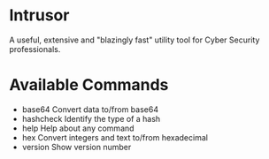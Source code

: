 # Intrusor
A useful, extensive and "blazingly fast" utility tool for Cyber Security professionals.

# Available Commands
  - base64      Convert data to/from base64
  - hashcheck   Identify the type of a hash
  - help        Help about any command
  - hex         Convert integers and text to/from hexadecimal
  - version     Show version number